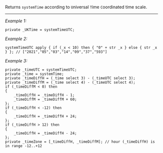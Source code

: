 Returns `systemTime` according to `U`niversal `T`ime `C`oordinated time scale.


---
*Example 1:*
```sqf
private _UKTime = systemTimeUTC;
```

*Example 2:*
```sqf
systemTimeUTC apply { if (_x < 10) then { "0" + str _x } else { str _x } }; // ["2021","05","03","14","09","37","593"]
```

*Example 3:*
```sqf
private _timeUTC = systemTimeUTC;
private _time = systemTime;
private _timeDiffH = (_time select 3) - (_timeUTC select 3);
private _timeDiffM = (_time select 4) - (_timeUTC select 4);
if (_timeDiffM < 0) then
{
	_timeDiffH = _timeDiffH - 1;
	_timeDiffM = _timeDiffM + 60;
};
if (_timeDiffH < -12) then
{
	_timeDiffH = _timeDiffH + 24;
};
if (_timeDiffH > 12) then
{
	_timeDiffH = _timeDiffH - 24;
};
private _timeZone = [_timeDiffH, _timeDiffM]; // hour (_timeDiffH) is in range -12..+12
```
